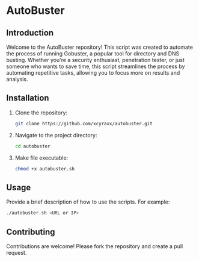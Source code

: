 
# AutoBuster

## Introduction
Welcome to the AutoBuster repository! This script was created to automate the process of running Gobuster, a popular tool for directory and DNS busting. Whether you're a security enthusiast, penetration tester, or just someone who wants to save time, this script streamlines the process by automating repetitive tasks, allowing you to focus more on results and analysis.

## Installation
1. Clone the repository:
   ```bash
   git clone https://github.com/xcyraxx/autobuster.git
   ```
2. Navigate to the project directory:
   ```bash
   cd autobuster
   ```
3. Make file executable:
   ```bash
   chmod +x autobuster.sh
   ```

## Usage
Provide a brief description of how to use the scripts. For example:
```bash
./autobuster.sh <URL or IP>
```

## Contributing
Contributions are welcome! Please fork the repository and create a pull request.
